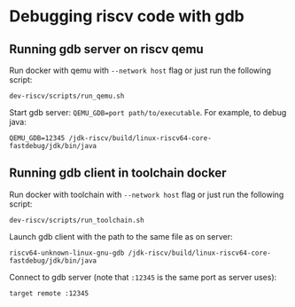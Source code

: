 # Debugging riscv code with gdb

## Running gdb server on riscv qemu

Run docker with qemu with `--network host` flag or just run the following script:

`dev-riscv/scripts/run_qemu.sh`

Start gdb server: `QEMU_GDB=port path/to/executable`. For example, to debug java:

`QEMU_GDB=12345 /jdk-riscv/build/linux-riscv64-core-fastdebug/jdk/bin/java`

## Running gdb client in toolchain docker

Run docker with toolchain with `--network host` flag or just run the following script:

`dev-riscv/scripts/run_toolchain.sh`

Launch gdb client with the path to the same file as on server:

`riscv64-unknown-linux-gnu-gdb /jdk-riscv/build/linux-riscv64-core-fastdebug/jdk/bin/java`

Connect to gdb server (note that `:12345` is the same port as server uses):

`target remote :12345`
